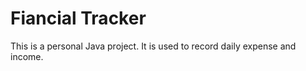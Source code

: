 # Fiancial Tracker

This is a personal Java project. It is used to record daily expense and income.

